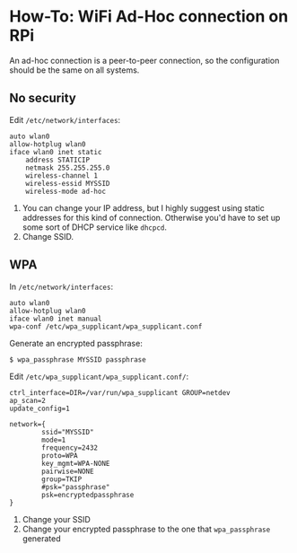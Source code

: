 # How-To: WiFi Ad-Hoc connection on RPi

An ad-hoc connection is a peer-to-peer connection, so the configuration should
be the same on all systems.

## No security

Edit `/etc/network/interfaces`:

```
auto wlan0
allow-hotplug wlan0
iface wlan0 inet static
    address STATICIP
    netmask 255.255.255.0
    wireless-channel 1
    wireless-essid MYSSID
    wireless-mode ad-hoc
```

1. You can change your IP address, but I highly suggest using static addresses
   for this kind of connection.  Otherwise you'd have to set up some sort of
   DHCP service like `dhcpcd`.
2. Change SSID.

## WPA

In `/etc/network/interfaces`:

```
auto wlan0
allow-hotplug wlan0
iface wlan0 inet manual
wpa-conf /etc/wpa_supplicant/wpa_supplicant.conf
```

Generate an encrypted passphrase:

```
$ wpa_passphrase MYSSID passphrase
```

Edit `/etc/wpa_supplicant/wpa_supplicant.conf/`:

```
ctrl_interface=DIR=/var/run/wpa_supplicant GROUP=netdev
ap_scan=2
update_config=1

network={
        ssid="MYSSID"
        mode=1
        frequency=2432
        proto=WPA
        key_mgmt=WPA-NONE
        pairwise=NONE
        group=TKIP
        #psk="passphrase"
        psk=encryptedpassphrase
}
```

1. Change your SSID
2. Change your encrypted passphrase to the one that `wpa_passphrase` generated
